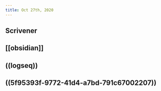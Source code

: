 ```yaml
---
title: Oct 27th, 2020
---
```


## Scrivener
## [[obsidian]]
## ((logseq))
## ((5f95393f-9772-41d4-a7bd-791c67002207))
##
